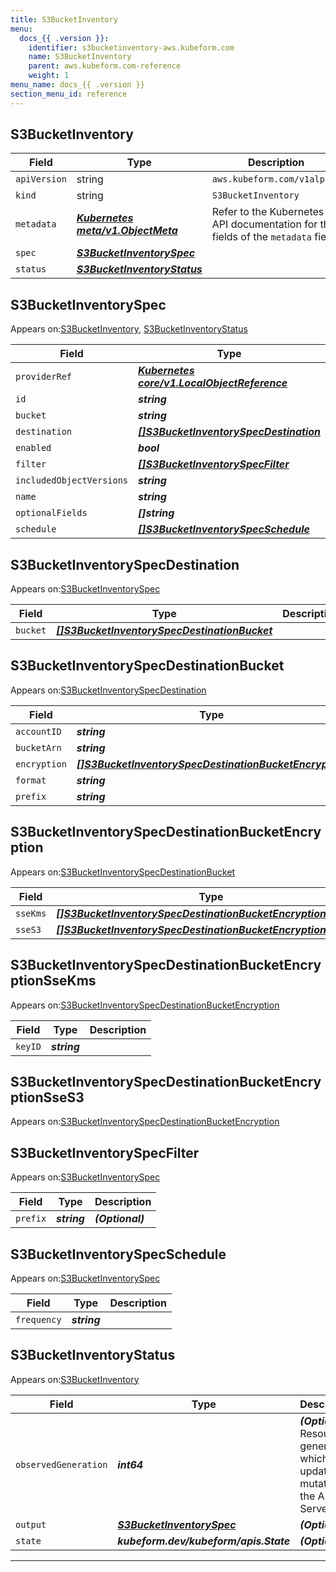```yaml
---
title: S3BucketInventory
menu:
  docs_{{ .version }}:
    identifier: s3bucketinventory-aws.kubeform.com
    name: S3BucketInventory
    parent: aws.kubeform.com-reference
    weight: 1
menu_name: docs_{{ .version }}
section_menu_id: reference
---
```


## S3BucketInventory
| Field | Type | Description |
| ------ | ----- | ----------- |
| `apiVersion` | string | `aws.kubeform.com/v1alpha1` |
|    `kind` | string | `S3BucketInventory` |
| `metadata` | ***[Kubernetes meta/v1.ObjectMeta](https://kubernetes.io/docs/reference/generated/kubernetes-api/v1.13/#objectmeta-v1-meta)***|Refer to the Kubernetes API documentation for the fields of the `metadata` field.|
| `spec` | ***[S3BucketInventorySpec](#S3BucketInventorySpec)***||
| `status` | ***[S3BucketInventoryStatus](#S3BucketInventoryStatus)***||
## S3BucketInventorySpec

Appears on:[S3BucketInventory](#S3BucketInventory), [S3BucketInventoryStatus](#S3BucketInventoryStatus)

| Field | Type | Description |
| ------ | ----- | ----------- |
| `providerRef` | ***[Kubernetes core/v1.LocalObjectReference](https://kubernetes.io/docs/reference/generated/kubernetes-api/v1.13/#localobjectreference-v1-core)***||
| `id` | ***string***||
| `bucket` | ***string***||
| `destination` | ***[[]S3BucketInventorySpecDestination](#S3BucketInventorySpecDestination)***||
| `enabled` | ***bool***| ***(Optional)*** |
| `filter` | ***[[]S3BucketInventorySpecFilter](#S3BucketInventorySpecFilter)***| ***(Optional)*** |
| `includedObjectVersions` | ***string***||
| `name` | ***string***||
| `optionalFields` | ***[]string***| ***(Optional)*** |
| `schedule` | ***[[]S3BucketInventorySpecSchedule](#S3BucketInventorySpecSchedule)***||
## S3BucketInventorySpecDestination

Appears on:[S3BucketInventorySpec](#S3BucketInventorySpec)

| Field | Type | Description |
| ------ | ----- | ----------- |
| `bucket` | ***[[]S3BucketInventorySpecDestinationBucket](#S3BucketInventorySpecDestinationBucket)***||
## S3BucketInventorySpecDestinationBucket

Appears on:[S3BucketInventorySpecDestination](#S3BucketInventorySpecDestination)

| Field | Type | Description |
| ------ | ----- | ----------- |
| `accountID` | ***string***| ***(Optional)*** |
| `bucketArn` | ***string***||
| `encryption` | ***[[]S3BucketInventorySpecDestinationBucketEncryption](#S3BucketInventorySpecDestinationBucketEncryption)***| ***(Optional)*** |
| `format` | ***string***||
| `prefix` | ***string***| ***(Optional)*** |
## S3BucketInventorySpecDestinationBucketEncryption

Appears on:[S3BucketInventorySpecDestinationBucket](#S3BucketInventorySpecDestinationBucket)

| Field | Type | Description |
| ------ | ----- | ----------- |
| `sseKms` | ***[[]S3BucketInventorySpecDestinationBucketEncryptionSseKms](#S3BucketInventorySpecDestinationBucketEncryptionSseKms)***| ***(Optional)*** |
| `sseS3` | ***[[]S3BucketInventorySpecDestinationBucketEncryptionSseS3](#S3BucketInventorySpecDestinationBucketEncryptionSseS3)***| ***(Optional)*** |
## S3BucketInventorySpecDestinationBucketEncryptionSseKms

Appears on:[S3BucketInventorySpecDestinationBucketEncryption](#S3BucketInventorySpecDestinationBucketEncryption)

| Field | Type | Description |
| ------ | ----- | ----------- |
| `keyID` | ***string***||
## S3BucketInventorySpecDestinationBucketEncryptionSseS3

Appears on:[S3BucketInventorySpecDestinationBucketEncryption](#S3BucketInventorySpecDestinationBucketEncryption)

## S3BucketInventorySpecFilter

Appears on:[S3BucketInventorySpec](#S3BucketInventorySpec)

| Field | Type | Description |
| ------ | ----- | ----------- |
| `prefix` | ***string***| ***(Optional)*** |
## S3BucketInventorySpecSchedule

Appears on:[S3BucketInventorySpec](#S3BucketInventorySpec)

| Field | Type | Description |
| ------ | ----- | ----------- |
| `frequency` | ***string***||
## S3BucketInventoryStatus

Appears on:[S3BucketInventory](#S3BucketInventory)

| Field | Type | Description |
| ------ | ----- | ----------- |
| `observedGeneration` | ***int64***| ***(Optional)*** Resource generation, which is updated on mutation by the API Server.|
| `output` | ***[S3BucketInventorySpec](#S3BucketInventorySpec)***| ***(Optional)*** |
| `state` | ***kubeform.dev/kubeform/apis.State***| ***(Optional)*** |
---
